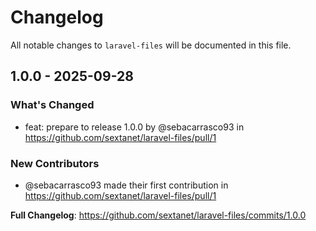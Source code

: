 # Changelog

All notable changes to `laravel-files` will be documented in this file.

## 1.0.0 - 2025-09-28

### What's Changed

* feat: prepare to release 1.0.0 by @sebacarrasco93 in https://github.com/sextanet/laravel-files/pull/1

### New Contributors

* @sebacarrasco93 made their first contribution in https://github.com/sextanet/laravel-files/pull/1

**Full Changelog**: https://github.com/sextanet/laravel-files/commits/1.0.0
